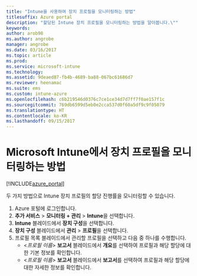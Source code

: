 ```yaml
---
title: "Intune을 사용하여 장치 프로필을 모니터링하는 방법"
titlesuffix: Azure portal
description: "할당된 Intune 장치 프로필을 모니터링하는 방법을 알아봅니다.\""
keywords: 
author: arob98
ms.author: angrobe
manager: angrobe
ms.date: 03/16/2017
ms.topic: article
ms.prod: 
ms.service: microsoft-intune
ms.technology: 
ms.assetid: 9deaed87-fb4b-4689-ba88-067bc61686d7
ms.reviewer: heenamac
ms.suite: ems
ms.custom: intune-azure
ms.openlocfilehash: c6b219546d0376c7ce1ce34d7d7ff7f0ae157f1c
ms.sourcegitcommit: 769db6599d5eb0e2cca537d0f60a5df9c9f05079
ms.translationtype: HT
ms.contentlocale: ko-KR
ms.lasthandoff: 09/15/2017
---
```

# <a name="how-to-monitor-device-profiles-in-microsoft-intune"></a>Microsoft Intune에서 장치 프로필을 모니터링하는 방법

[!INCLUDE[azure_portal](./includes/azure_portal.md)]

두 가지 방법으로 Intune 장치 프로필의 할당 진행률을 모니터링할 수 있습니다.


1. Azure 포털에 로그인합니다.
2. **추가 서비스** > **모니터링 + 관리** > **Intune**을 선택합니다.
3. **Intune** 블레이드에서 **장치 구성**을 선택합니다.
2. **장치 구성** 블레이드에서 **관리** > **프로필**을 선택합니다.
2. 프로필 목록 블레이드에서 관리할 프로필을 선택하고 다음 중 하나를 수행합니다.
    - <*프로필 이름*> **보고서** 블레이드에서 **개요**를 선택하여 프로필과 해당 할당에 대한 기본 정보를 확인합니다.
    - <*프로필 이름*> **보고서** 블레이드에서 **보고서**를 선택하여 프로필과 해당 할당에 대한 자세한 정보를 확인합니다.
